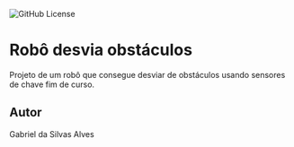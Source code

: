 ![GitHub License](https://img.shields.io/github/license/GabrielSiAlves/robo-desvia?style=for-the-badge)

# Robô desvia obstáculos
Projeto de um robô que consegue desviar de obstáculos usando sensores de chave fim de curso.
## Autor
Gabriel da Silvas Alves
